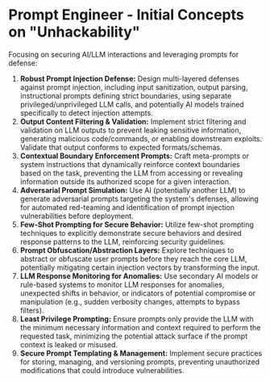 # Prompt Engineer - Initial Concepts on "Unhackability"

Focusing on securing AI/LLM interactions and leveraging prompts for defense:

1.  **Robust Prompt Injection Defense:** Design multi-layered defenses against prompt injection, including input sanitization, output parsing, instructional prompts defining strict boundaries, using separate privileged/unprivileged LLM calls, and potentially AI models trained specifically to detect injection attempts.
2.  **Output Content Filtering & Validation:** Implement strict filtering and validation on LLM outputs to prevent leaking sensitive information, generating malicious code/commands, or enabling downstream exploits. Validate that output conforms to expected formats/schemas.
3.  **Contextual Boundary Enforcement Prompts:** Craft meta-prompts or system instructions that dynamically reinforce context boundaries based on the task, preventing the LLM from accessing or revealing information outside its authorized scope for a given interaction.
4.  **Adversarial Prompt Simulation:** Use AI (potentially another LLM) to generate adversarial prompts targeting the system's defenses, allowing for automated red-teaming and identification of prompt injection vulnerabilities before deployment.
5.  **Few-Shot Prompting for Secure Behavior:** Utilize few-shot prompting techniques to explicitly demonstrate secure behaviors and desired response patterns to the LLM, reinforcing security guidelines.
6.  **Prompt Obfuscation/Abstraction Layers:** Explore techniques to abstract or obfuscate user prompts before they reach the core LLM, potentially mitigating certain injection vectors by transforming the input.
7.  **LLM Response Monitoring for Anomalies:** Use secondary AI models or rule-based systems to monitor LLM responses for anomalies, unexpected shifts in behavior, or indicators of potential compromise or manipulation (e.g., sudden verbosity changes, attempts to bypass filters).
8.  **Least Privilege Prompting:** Ensure prompts only provide the LLM with the minimum necessary information and context required to perform the requested task, minimizing the potential attack surface if the prompt context is leaked or misused.
9.  **Secure Prompt Templating & Management:** Implement secure practices for storing, managing, and versioning prompts, preventing unauthorized modifications that could introduce vulnerabilities. 